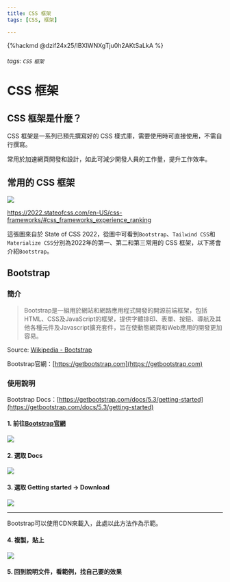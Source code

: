 ```yaml
---
title: CSS 框架
tags: [CSS, 框架]

---
```


{%hackmd @dzif24x25/IBXIWNXgTju0h2AKtSaLkA %}
###### tags: `CSS` `框架`

# CSS 框架

## CSS 框架是什麼？

CSS 框架是一系列已預先撰寫好的 CSS 樣式庫，需要使用時可直接使用，不需自行撰寫。

常用於加速網頁開發和設計，如此可減少開發人員的工作量，提升工作效率。

## 常用的 CSS 框架

![](https://hackmd.io/_uploads/SJe9ujyP2.png)

https://2022.stateofcss.com/en-US/css-frameworks/#css_frameworks_experience_ranking

這張圖來自於 State of CSS 2022，從圖中可看到`Bootstrap`、`Tailwind CSS`和`Materialize CSS`分別為2022年的第一、第二和第三常用的 CSS 框架，以下將會介紹`Bootstrap`。

## Bootstrap

### 簡介

> Bootstrap是一組用於網站和網路應用程式開發的開源前端框架，包括HTML、CSS及JavaScript的框架，提供字體排印、表單、按鈕、導航及其他各種元件及Javascript擴充套件，旨在使動態網頁和Web應用的開發更加容易。

Source: [Wikipedia - Bootstrap](https://zh.wikipedia.org/zh-tw/Bootstrap)

Bootstrap官網：[https://getbootstrap.com](https://getbootstrap.com)

### 使用說明

Bootstrap Docs：[https://getbootstrap.com/docs/5.3/getting-started](https://getbootstrap.com/docs/5.3/getting-started)

#### 1. 前往[Bootstrap官網](https://getbootstrap.com)

![](https://imgur.com/lsolBHy.jpg)

#### 2. 選取 Docs

![](https://hackmd.io/_uploads/rk8inoJw2.gif)

#### 3. 選取 Getting started -> Download

![](https://hackmd.io/_uploads/SykzpiJwh.gif)

---

Bootstrap可以使用CDN來載入，此處以此方法作為示範。

#### 4. 複製，貼上

![](https://hackmd.io/_uploads/ryQb0jyw2.gif)

#### 5. 回到說明文件，看範例，找自己要的效果
